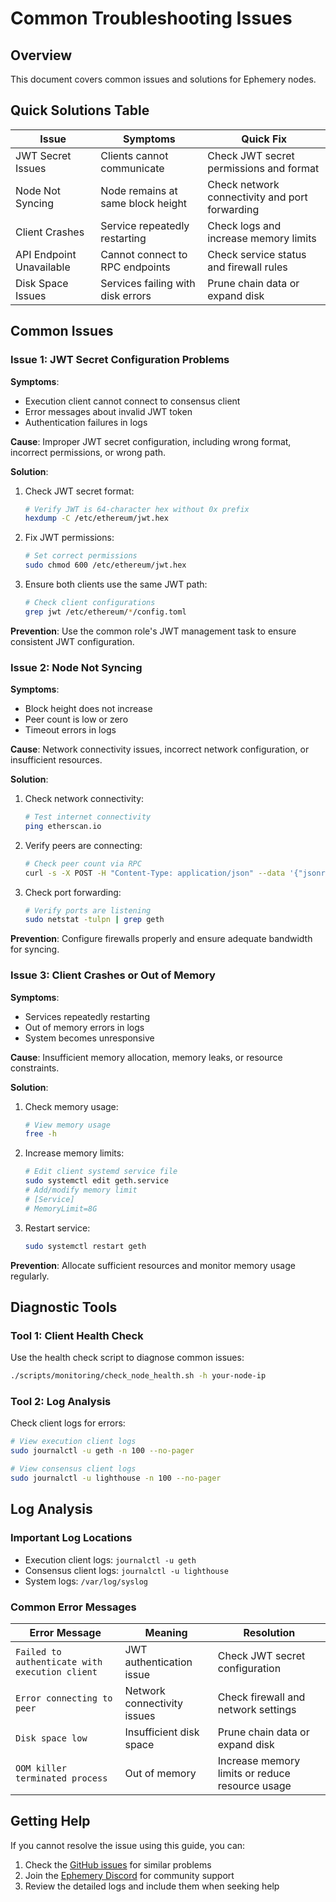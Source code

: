# Common Troubleshooting Issues

## Overview

This document covers common issues and solutions for Ephemery nodes.

## Quick Solutions Table

| Issue | Symptoms | Quick Fix |
|-------|----------|-----------|
| JWT Secret Issues | Clients cannot communicate | Check JWT secret permissions and format |
| Node Not Syncing | Node remains at same block height | Check network connectivity and port forwarding |
| Client Crashes | Service repeatedly restarting | Check logs and increase memory limits |
| API Endpoint Unavailable | Cannot connect to RPC endpoints | Check service status and firewall rules |
| Disk Space Issues | Services failing with disk errors | Prune chain data or expand disk |

## Common Issues

### Issue 1: JWT Secret Configuration Problems

**Symptoms**:
- Execution client cannot connect to consensus client
- Error messages about invalid JWT token
- Authentication failures in logs

**Cause**:
Improper JWT secret configuration, including wrong format, incorrect permissions, or wrong path.

**Solution**:

1. Check JWT secret format:
   ```bash
   # Verify JWT is 64-character hex without 0x prefix
   hexdump -C /etc/ethereum/jwt.hex
   ```

2. Fix JWT permissions:
   ```bash
   # Set correct permissions
   sudo chmod 600 /etc/ethereum/jwt.hex
   ```

3. Ensure both clients use the same JWT path:
   ```bash
   # Check client configurations
   grep jwt /etc/ethereum/*/config.toml
   ```

**Prevention**:
Use the common role's JWT management task to ensure consistent JWT configuration.

### Issue 2: Node Not Syncing

**Symptoms**:
- Block height does not increase
- Peer count is low or zero
- Timeout errors in logs

**Cause**:
Network connectivity issues, incorrect network configuration, or insufficient resources.

**Solution**:

1. Check network connectivity:
   ```bash
   # Test internet connectivity
   ping etherscan.io
   ```

2. Verify peers are connecting:
   ```bash
   # Check peer count via RPC
   curl -s -X POST -H "Content-Type: application/json" --data '{"jsonrpc":"2.0","method":"net_peerCount","params":[],"id":1}' http://localhost:8545
   ```

3. Check port forwarding:
   ```bash
   # Verify ports are listening
   sudo netstat -tulpn | grep geth
   ```

**Prevention**:
Configure firewalls properly and ensure adequate bandwidth for syncing.

### Issue 3: Client Crashes or Out of Memory

**Symptoms**:
- Services repeatedly restarting
- Out of memory errors in logs
- System becomes unresponsive

**Cause**:
Insufficient memory allocation, memory leaks, or resource constraints.

**Solution**:

1. Check memory usage:
   ```bash
   # View memory usage
   free -h
   ```

2. Increase memory limits:
   ```bash
   # Edit client systemd service file
   sudo systemctl edit geth.service
   # Add/modify memory limit
   # [Service]
   # MemoryLimit=8G
   ```

3. Restart service:
   ```bash
   sudo systemctl restart geth
   ```

**Prevention**:
Allocate sufficient resources and monitor memory usage regularly.

## Diagnostic Tools

### Tool 1: Client Health Check

Use the health check script to diagnose common issues:

```bash
./scripts/monitoring/check_node_health.sh -h your-node-ip
```

### Tool 2: Log Analysis

Check client logs for errors:

```bash
# View execution client logs
sudo journalctl -u geth -n 100 --no-pager

# View consensus client logs
sudo journalctl -u lighthouse -n 100 --no-pager
```

## Log Analysis

### Important Log Locations

- Execution client logs: `journalctl -u geth`
- Consensus client logs: `journalctl -u lighthouse`
- System logs: `/var/log/syslog`

### Common Error Messages

| Error Message | Meaning | Resolution |
|---------------|---------|------------|
| `Failed to authenticate with execution client` | JWT authentication issue | Check JWT secret configuration |
| `Error connecting to peer` | Network connectivity issues | Check firewall and network settings |
| `Disk space low` | Insufficient disk space | Prune chain data or expand disk |
| `OOM killer terminated process` | Out of memory | Increase memory limits or reduce resource usage |

## Getting Help

If you cannot resolve the issue using this guide, you can:

1. Check the [GitHub issues](https://github.com/yourusername/ephemery/issues) for similar problems
2. Join the [Ephemery Discord](https://discord.gg/example) for community support
3. Review the detailed logs and include them when seeking help 